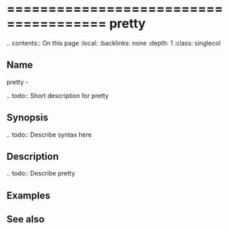 

======================================
pretty
======================================

.. contents:: On this page
    :local:
    :backlinks: none
    :depth: 1
    :class: singlecol

Name
----
pretty - 

.. todo::
    Short description for pretty

Synopsis
--------
.. todo::
   Describe syntax here

Description
-----------
.. todo::
    Describe pretty

Examples
--------

See also
--------

